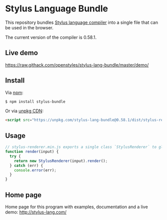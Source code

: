 # Stylus Language Bundle

This repository bundles [Stylus language compiler](https://github.com/stylus/stylus) into a single file that can be used in the browser.

The current version of the compiler is 0.58.1.

## Live demo

https://raw.githack.com/openstyles/stylus-lang-bundle/master/demo/

## Install

Via [npm](https://npmjs.org/):

```bash
$ npm install stylus-bundle
```

Or via [unpkg CDN](https://unpkg.com/):

```html
<script src="https://unpkg.com/stylus-lang-bundle@0.58.1/dist/stylus-renderer.min.js"></script>
```

## Usage

```js
// stylus-renderer.min.js exports a single class `StylusRenderer` to global
function render(input) {
  try {
    return new StylusRenderer(input).render();
  } catch (err) {
    console.error(err);
  }
}
```

## Home page

Home page for this program with examples, documentation and a live demo: http://stylus-lang.com/
